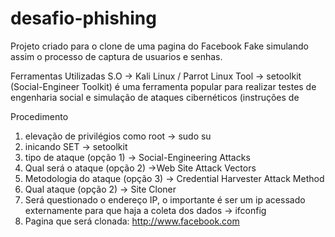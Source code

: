# desafio-phishing
Projeto criado para o clone de uma pagina do Facebook Fake simulando assim o processo de captura de usuarios e senhas.

Ferramentas Utilizadas
S.O -> Kali Linux / Parrot Linux
Tool -> setoolkit (Social-Engineer Toolkit) é uma ferramenta popular para realizar testes de engenharia social e simulação de ataques cibernéticos (instruções de 

Procedimento
1) elevação de privilégios como root -> sudo su
2) inicando SET -> setoolkit
3) tipo de ataque (opção 1) -> Social-Engineering Attacks
4) Qual será o ataque (opção 2) ->Web Site Attack Vectors
5) Metodologia do ataque (opção 3) -> Credential Harvester Attack Method
6) Qual ataque (opção 2) -> Site Cloner
7) Será questionado o endereço IP, o importante é ser um ip acessado externamente para que haja a coleta dos dados -> ifconfig
8) Pagina que será clonada: http://www.facebook.com



